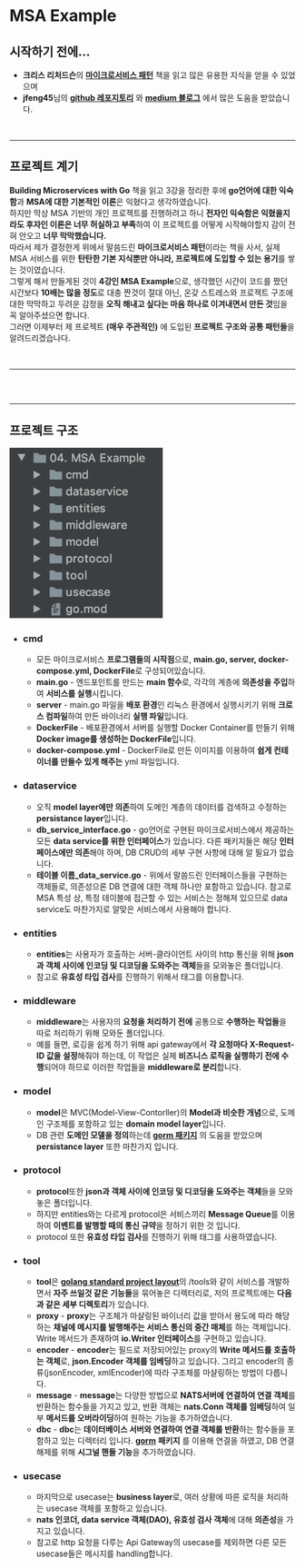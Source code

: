 # **MSA Example**

## **시작하기 전에...**
- **크리스 리처드슨**의 **[마이크로서비스 패턴](https://www.aladin.co.kr/shop/wproduct.aspx?ItemId=228694618)** 책을 읽고 많은 유용한 지식을 얻을 수 있었으며
- **jfeng45**님의 **[github 레포지토리](https://github.com/jfeng45/servicetmpl)** 와 **[medium 블로그](https://medium.com/@jfeng45/go-micro-service-with-clean-architecture-application-layout-e6216dbb835a)** 에서 많은 도움을 받았습니다.

<br>

---
## **프로젝트 계기**
**Building Microservices with Go** 책을 읽고 3강을 정리한 후에 **go언어에 대한 익숙함**과 **MSA에 대한 기본적인 이론**은 익혔다고 생각하였습니다.   
하지만 막상 MSA 기반의 개인 프로젝트를 진행하려고 하니 **전자인 익숙함은 익혔을지라도 후자인 이론은 너무 허실하고 부족**하여 이 프로젝트를 어떻게 시작해야할지 감이 전혀 안오고 **너무 막막했습니다.**   
따라서 제가 결정한게 위에서 말씀드린 **마이크로서비스 패턴**이라는 책을 사서, 실제 MSA 서비스를 위한 **탄탄한 기본 지식뿐만 아니라, 프로젝트에 도입할 수 있는 용기**를 쌓는 것이였습니다.  
그렇게 해서 만들게된 것이 **4강인 MSA Example**으로, 생각했던 시간이 코드를 짰던 시간보다 **10배는 많을 정도**로 대충 짠것이 절대 아닌, 온갖 스트레스와 프로젝트 구조에 대한 막막하고 두려운 감정을 **오직 해내고 싶다는 마음 하나로 이겨내면서 만든 것**임을 꼭 알아주셨으면 합니다.  
그러면 이제부터 제 프로젝트 **(매우 주관적인)** 에 도입된 **프로젝트 구조와 공통 패턴들**을 알려드리겠습나다. 

<br>

---
## 

<br>

---
## **프로젝트 구조**
<img src="./Project.png" width="270" height="300">

-  ### **cmd**
    - 모든 마이크로서비스 **프로그램들의 시작점**으로, **main.go, server, docker-compose.yml, DockerFile**로 구성되어있습니다.
    - **main.go** - 엔드포인트를 만드는 **main 함수**로, 각각의 계층에 **의존성을 주입**하여 **서비스를 실행**시킵니다.
    - **server** - main.go 파일을 **배포 환경**인 리눅스 환경에서 실행시키기 위해 **크로스 컴파일**하여 만든 바이너리 **실행 파일**입니다.
    - **DockerFile** - 배포환경에서 서버를 실행할 Docker Container를 만들기 위해 **Docker image를 생성하는 DockerFile**입니다.
    - **docker-compose.yml** - DockerFile로 만든 이미지를 이용하여 **쉽게 컨테이너를 만들수 있게 해주는** yml 파일입니다.

- ### **dataservice**
    - 오직 **model layer에만 의존**하여 도메인 계층의 데이터를 검색하고 수정하는 **persistance layer**입니다.
    - **db_service_interface.go** - go언어로 구현된 마이크로서비스에서 제공하는 모든 **data service를 위한 인터페이스**가 있습니다. 다른 패키지들은 해당 **인터페이스에만 의존**해야 하며, DB CRUD의 세부 구현 사항에 대해 알 필요가 없습니다.
    - **테이블 이름_data_service.go** - 위에서 말씀드린 인터페이스들을 구현하는 객체들로, 의존성으론 DB 연결에 대한 객체 하나만 포함하고 있습니다. 참고로 MSA 특성 상, 특정 테이블에 접근할 수 있는 서비스는 정해져 있으므로 data service도 마찬가지로 알맞은 서비스에서 사용해야 합니다.

- ### **entities**
    - **entities**는 사용자가 호출하는 서버-클라이언트 사이의 http 통신을 위해 **json과 객체 사이에 인코딩 및 디코딩을 도와주는 객체**들을 모와놓은 폴더입니다. 
    - 참고로 **유효성 타입 검사**를 진행하기 위해서 태그를 이용합니다.

- ### **middleware**
    - **middleware**는 사용자의 **요청을 처리하기 전에** 공통으로 **수행하는 작업들**을 따로 처리하기 위해 모와둔 폴더입니다.
    - 예를 들면, 로깅을 쉽게 하기 위해 api gateway에서 **각 요청마다 X-Request-ID 값을 설정**해줘야 하는데, 이 작업은 실제 **비즈니스 로직을 실행하기 전에 수행**되어야 하므로 이러한 작업들을 **middleware로 분리**합니다.

- ### **model**
    - **model**은 MVC(Model-View-Contorller)의 **Model과 비슷한 개념**으로, 도메인 구조체를 포함하고 있는 **domain model layer**입니다.
    - DB 관련 **도메인 모델을 정의**하는데 **[gorm 패키지](https://github.com/jinzhu/gorm)** 의 도움을 받았으며 **persistance layer** 또한 마찬가지 입니다.

- ### **protocol**
    - **protocol**또한 **json과 객체 사이에 인코딩 및 디코딩을 도와주는 객체**들을 모와놓은 폴더입니다.
    - 하지만 entities와는 다르게 protocol은 서비스끼리 **Message Queue**를 이용하여 **이벤트를 발행할 때의 통신 규약**을 정하기 위한 것 입니다.
    - protocol 또한 **유효성 타입 검사**를 진행하기 위해 태그를 사용하였습니다.

- ### **tool**
    - **tool**은 [**golang standard project layout**](https://github.com/golang-standards/project-layout)의 /tools와 같이 서비스를 개발하면서 **자주 쓰일것 같은 기능들**을 묶어놓은 디렉터리로, 저의 프로젝트에는 **다음과 같은 세부 디렉토리**가 있습니다.
    - **proxy** - **proxy**는 구조체가 마샬링된 바이너리 값을 받아서 용도에 따라 해당하는 **채널에 메시지를 발행해주는 서비스 통신의 중간 매체**를 하는 객체입니다. Write 메서드가 존재하여 **io.Writer 인터페이스**를 구현하고 있습니다.
    - **encoder** - **encoder**는 필드로 저장되어있는 proxy의 **Write 메서드를 호출하는 객체**로, **json.Encoder 객체를 임베딩**하고 있습니다. 그리고 encoder의 종류(jsonEncoder, xmlEncoder)에 따라 구조체를 마샬링하는 방법이 다릅니다.
    - **message** - **message**는 다양한 방법으로 **NATS서버에 연결하여 연결 객체**를 반환하는 함수들을 가지고 있고, 반환 객체는 **nats.Conn 객체를 임베딩**하여 일부 **메서드를 오버라이딩**하여 원하는 기능을 추가하였습니다.
    - **dbc** - **dbc**는 **데이터베이스 서버와 연결하여 연결 객체를 반환**하는 함수들을 포함하고 있는 디렉터리 입니다. [**gorm**](https://github.com/jinzhu/gorm) **패키지** 를 이용해 연결을 하였고, DB 연결 해제를 위해 **시그널 핸들 기능**을 추가하였습니다.

- ### **usecase**
    - 마지막으로 usecase는 **business layer**로, 여러 상황에 따른 로직을 처리하는 usecase 객체를 포함하고 있습니다. 
    - **nats 인코더, data service 객체(DAO), 유효성 검사 객체**에 대해 **의존성**을 가지고 있습니다.
    - 참고로 http 요청을 다루는 Api Gateway의 usecase를 제외하면 다른 모든 usecase들은 메시지를 handling합니다.